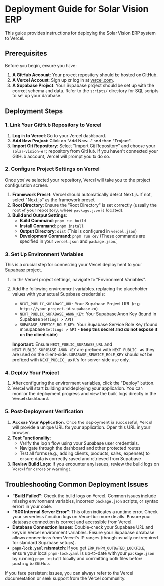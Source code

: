 # Deployment Guide for Solar Vision ERP

This guide provides instructions for deploying the Solar Vision ERP system to Vercel.

## Prerequisites

Before you begin, ensure you have:

1.  **A GitHub Account**: Your project repository should be hosted on GitHub.
2.  **A Vercel Account**: Sign up or log in at [vercel.com](https://vercel.com/).
3.  **A Supabase Project**: Your Supabase project should be set up with the correct schema and data. Refer to the `scripts/` directory for SQL scripts to set up your database.

## Deployment Steps

### 1. Link Your GitHub Repository to Vercel

1.  **Log in to Vercel**: Go to your Vercel dashboard.
2.  **Add New Project**: Click on "Add New..." and then "Project".
3.  **Import Git Repository**: Select "Import Git Repository" and choose your `solar-vision-erp` repository from GitHub. If you haven't connected your GitHub account, Vercel will prompt you to do so.

### 2. Configure Project Settings on Vercel

Once you've selected your repository, Vercel will take you to the project configuration screen.

1.  **Framework Preset**: Vercel should automatically detect Next.js. If not, select "Next.js" as the framework preset.
2.  **Root Directory**: Ensure the "Root Directory" is set correctly (usually the root of your repository, where `package.json` is located).
3.  **Build and Output Settings**:
    *   **Build Command**: `pnpm run build`
    *   **Install Command**: `pnpm install`
    *   **Output Directory**: `dist` (This is configured in `vercel.json`)
    *   **Development Command**: `pnpm run dev`
    (These commands are specified in your `vercel.json` and `package.json`.)

### 3. Set Up Environment Variables

This is a crucial step for connecting your Vercel deployment to your Supabase project.

1.  In the Vercel project settings, navigate to "Environment Variables".
2.  Add the following environment variables, replacing the placeholder values with your actual Supabase credentials:

    *   `NEXT_PUBLIC_SUPABASE_URL`: Your Supabase Project URL (e.g., `https://your-project-id.supabase.co`)
    *   `NEXT_PUBLIC_SUPABASE_ANON_KEY`: Your Supabase Anon Key (found in Supabase `Settings > API`)
    *   `SUPABASE_SERVICE_ROLE_KEY`: Your Supabase Service Role Key (found in Supabase `Settings > API` - **keep this secret and do not expose it on the client-side**)

    **Important**: Ensure `NEXT_PUBLIC_SUPABASE_URL` and `NEXT_PUBLIC_SUPABASE_ANON_KEY` are prefixed with `NEXT_PUBLIC_` as they are used on the client-side. `SUPABASE_SERVICE_ROLE_KEY` should *not* be prefixed with `NEXT_PUBLIC_` as it's for server-side use only.

### 4. Deploy Your Project

1.  After configuring the environment variables, click the "Deploy" button.
2.  Vercel will start building and deploying your application. You can monitor the deployment progress and view the build logs directly in the Vercel dashboard.

### 5. Post-Deployment Verification

1.  **Access Your Application**: Once the deployment is successful, Vercel will provide a unique URL for your application. Open this URL in your browser.
2.  **Test Functionality**:
    *   Verify the login flow using your Supabase user credentials.
    *   Navigate through the dashboard and other protected routes.
    *   Test all forms (e.g., adding clients, products, sales, expenses) to ensure data is correctly saved and retrieved from Supabase.
3.  **Review Build Logs**: If you encounter any issues, review the build logs on Vercel for errors or warnings.

## Troubleshooting Common Deployment Issues

*   **"Build Failed"**: Check the build logs on Vercel. Common issues include missing environment variables, incorrect `package.json` scripts, or syntax errors in your code.
*   **"500 Internal Server Error"**: This often indicates a runtime error. Check your serverless function logs on Vercel for more details. Ensure your database connection is correct and accessible from Vercel.
*   **Database Connection Issues**: Double-check your Supabase URL and keys in Vercel environment variables. Ensure your Supabase database allows connections from Vercel's IP ranges (though usually not required for standard Supabase setups).
*   **`pnpm-lock.yaml` mismatch**: If you get `ERR_PNPM_OUTDATED_LOCKFILE`, ensure your local `pnpm-lock.yaml` is up-to-date with your `package.json` by running `pnpm install` locally and committing both files before pushing to GitHub.

If you face persistent issues, you can always refer to the Vercel documentation or seek support from the Vercel community.
